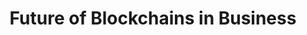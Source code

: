 ---
layout: post
title: 'Future of Blockchains in Business'
image: webinar-banner-b
category: videos
social: webinar
link: webinar-blockchains
headline: Applied Blockchain presents a recorded session aimed at a business audience taking the lessons we've learned over four years of applying blockchain technology and explaining when and where we believe the technology should be practically used in a business setting to improve data security and data privacy.
---
